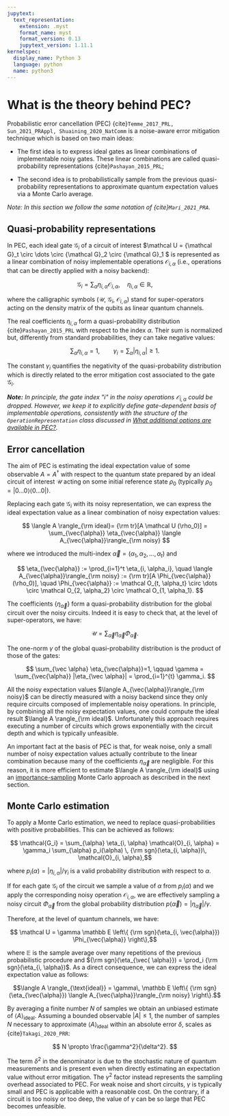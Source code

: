 ```yaml
---
jupytext:
  text_representation:
    extension: .myst
    format_name: myst
    format_version: 0.13
    jupytext_version: 1.11.1
kernelspec:
  display_name: Python 3
  language: python
  name: python3
---
```


# What is the theory behind PEC?


Probabilistic error cancellation (PEC) {cite}`Temme_2017_PRL, Sun_2021_PRAppl, Shuaining_2020_NatComm`  is a noise-aware error mitigation technique which is
based on two main ideas:

- The first idea is to express ideal gates as linear combinations of implementable noisy gates.
These linear combinations are called quasi-probability representations {cite}`Pashayan_2015_PRL`;

- The second idea is to probabilistically sample from the previous quasi-probability representations to approximate
quantum expectation values via a Monte Carlo average.

**Note:* In this section we follow the same notation of {cite}`Mari_2021_PRA`.*

## Quasi-probability representations

In PEC, each ideal gate $\mathcal G_i$ of a circuit of interest
$\mathcal U = {\mathcal G}_t \circ  \dots \circ {\mathcal G}_2 \circ {\mathcal G}_1 $
is represented as a linear combination of noisy implementable operations ${\mathcal O_{i, \alpha}}$ (i.e., operations that
can be directly applied with a noisy backend):

$$
\mathcal G_i = \sum_\alpha \eta_{i, \alpha} \mathcal O_{i, \alpha},
\quad  \eta_{i, \alpha} \in \mathbb R,
$$

where the calligraphic symbols ($\mathcal U$, $\mathcal G_i$, $\mathcal O_{i, \alpha}$) stand for super-operators acting
on the density matrix of the qubits as linear quantum channels.

The real coefficients ${\eta_{i,\alpha}}$ form a quasi-probability distribution {cite}`Pashayan_2015_PRL` with respect to the
index $\alpha$. Their sum is normalized but, differently from standard probabilities, they can take negative values:

 $$ \sum_\alpha \eta_{i,\alpha}=1,  \qquad  \gamma_i = \sum_\alpha |\eta_{i, \alpha}| \ge 1.$$

The constant $\gamma_i$ quantifies the negativity of the quasi-probability distribution which is directly related
to the error mitigation cost associated to the gate $\mathcal G_i$.

***Note:** In principle, the gate index "$i$" in the noisy operations $\mathcal O_{i, \alpha}$ could be dropped.
However, we keep it to explicitly define gate-dependent basis of implementable operations, consistently with
the  structure of the `OperationRepresentation` class discussed in [What additional options are
available in PEC?](pec-3-options.md).*


## Error cancellation

The aim of PEC is estimating the ideal expectation value of some observable $A=A^\dagger$ with respect to
the quantum state prepared by an ideal circuit of interest $\mathcal U$ acting on some initial  reference
state $\rho_0$ (typically $\rho_0= |0\dots 0 \rangle \langle 0 \dots 0 |$).

Replacing each gate $\mathcal G_i$ with its noisy representation, we can express the ideal expectation
value as a linear combination of noisy expectation values:

$$
\langle A \rangle_{\rm ideal}= {\rm tr}[A \mathcal U (\rho_0)] =
\sum_{\vec{\alpha}} \eta_{\vec{\alpha}} \langle A_{\vec{\alpha}}\rangle_{\rm noisy}
$$

where we introduced the multi-index $\vec{\alpha}=(\alpha_1, \alpha_2, \dots ,\alpha_t)$ and

$$
\eta_{\vec{\alpha}} := \prod_{i=1}^t \eta_{i, \alpha_i},
\quad  \langle A_{\vec{\alpha}}\rangle_{\rm noisy} :=  {\rm tr}[A \Phi_{\vec{\alpha}}(\rho_0)],
\quad \Phi_{\vec{\alpha}} := \mathcal O_{t, \alpha_t} \circ \dots \circ \mathcal O_{2, \alpha_2} \circ \mathcal O_{1, \alpha_1}.
$$


The coefficients $\{ \eta_{\vec{\alpha}} \}$ form a quasi-probability distribution
for the global circuit over the noisy circuits. Indeed it is easy to check that, at the level of super-operators,
we have:

$$ \mathcal U =  \sum_{\vec{\alpha}} \eta_{\vec{\alpha}} \Phi_{\vec{\alpha}}. $$

The one-norm $\gamma$ of the global quasi-probability distribution is the product of those of the gates:

$$
\sum_{\vec \alpha} \eta_{\vec{\alpha}}=1,  \qquad  \gamma = \sum_{\vec{\alpha}} |\eta_{\vec \alpha}| = \prod_{i=1}^{t} \gamma_i.
$$

All the noisy expectation values $\langle A_{\vec{\alpha}}\rangle_{\rm noisy}$ can be directly measured with
a noisy backend since they only require circuits composed of implementable noisy operations.
In principle, by combining all the noisy expectation values, one could compute the ideal result $\langle A \rangle_{\rm ideal}$.
Unfortunately this approach requires executing a number of circuits which grows exponentially with the circuit depth and
which is typically unfeasible.

An important fact at the basis of PEC is that, for weak noise, only a small number of noisy expectation values actually
contribute to the linear combination because many of the coefficients $\eta_{\vec \alpha}$ are negligible.
For this reason, it is more efficient to estimate $\langle A \rangle_{\rm ideal}$ using an
 [importance-sampling](https://en.wikipedia.org/wiki/Importance_sampling) Monte Carlo approach as described in the next section.

## Monte Carlo estimation

To apply a Monte Carlo estimation, we need to replace quasi-probabilities with positive probabilities.
This can be achieved as follows:

$$ \mathcal{G_i} = \sum_{\alpha} \eta_{i, \alpha} \mathcal{O}_{i, \alpha}
= \gamma_i \sum_{\alpha} p_i(\alpha) \, {\rm sgn}(\eta_{i, \alpha})\, \mathcal{O}_{i, \alpha},$$

where $p_{i}(\alpha)=|\eta_{i, \alpha}|/\gamma_i$ is a valid probability distribution with respect to $\alpha$.

If for each gate $\mathcal G_i$ of the circuit we sample a value of $\alpha$ from $p_{i}(\alpha)$ and we apply the corresponding noisy operation
$\mathcal O_{i, \alpha}$, we are effectively sampling a noisy circuit $\Phi_{\vec{\alpha}}$ from the
global probability distribution $p(\vec{\alpha})= |\eta_{\vec{\alpha}}| / \gamma$.

Therefore, at the level of quantum channels, we have:

$$ \mathcal U = \gamma \mathbb E \left\{  {\rm sgn}(\eta_{i, \vec{\alpha}}) \Phi_{\vec{\alpha}} \right\},$$

where $\mathbb E$ is the sample average over many repetitions of the previous probabilistic procedure and
${\rm sgn}(\eta_{\vec{ \alpha}}) = \prod_i {\rm sgn}(\eta_{i, \alpha})$.
As a direct consequence, we can express the ideal expectation value as follows:

$$\langle A \rangle_{\text{ideal}} = \gamma\,
\mathbb E \left\{  {\rm sgn}(\eta_{\vec{\alpha}}) \langle A_{\vec{\alpha}}\rangle_{\rm noisy} \right\}.$$

By averaging a finite number $N$ of samples we obtain an unbiased estimate of $\langle A \rangle_{\text{ideal}}$.
Assuming a bounded observable $|A|\le 1$, the number of samples $N$
necessary to approximate $\langle A\rangle_{\text{ideal}}$ within an absolute error $\delta$,
scales as {cite}`Takagi_2020_PRR`:

$$ N \propto \frac{\gamma^2}{\delta^2}. $$

The term $\delta^2$ in the denominator is due to the stochastic nature of quantum measurements
and is present even when directly estimating an expectation value without error mitigation.
The $\gamma^2$ factor instead represents the sampling overhead associated to PEC.
For weak noise and short circuits, $\gamma$ is typically small and PEC is applicable with a reasonable
cost.
On the contrary, if a circuit is too noisy or too deep, the value of $\gamma$ can be so large that PEC becomes
unfeasible.
